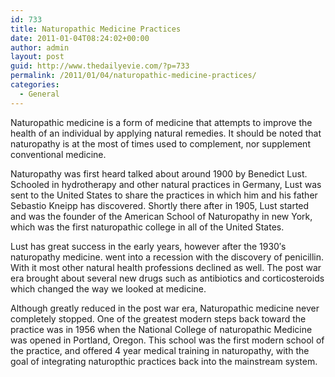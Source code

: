 ```yaml
---
id: 733
title: Naturopathic Medicine Practices
date: 2011-01-04T08:24:02+00:00
author: admin
layout: post
guid: http://www.thedailyevie.com/?p=733
permalink: /2011/01/04/naturopathic-medicine-practices/
categories:
  - General
---
```

Naturopathic medicine is a form of medicine that attempts to improve the health of an individual by applying natural remedies. It should be noted that naturopathy is at the most of times used to complement, nor supplement conventional medicine.

Naturopathy was first heard talked about around 1900 by Benedict Lust. Schooled in hydrotherapy and other natural practices in Germany, Lust was sent to the United States to share the practices in which him and his father Sebastio Kneipp has discovered. Shortly there after in 1905, Lust started and was the founder of the American School of Naturopathy in new York, which was the first naturopathic college in all of the United States.

Lust has great success in the early years, however after the 1930&#8242;s naturopathy medicine. went into a recession with the discovery of penicillin. With it most other natural health professions declined as well. The post war era brought about several new drugs such as antibiotics and corticosteroids which changed the way we looked at medicine.

Although greatly reduced in the post war era, Naturopathic medicine never completely stopped. One of the greatest modern steps back toward the practice was in 1956 when the National College of naturopathic Medicine was opened in Portland, Oregon. This school was the first modern school of the practice, and offered 4 year medical training in naturopathy, with the goal of integrating naturopthic practices back into the mainstream system.